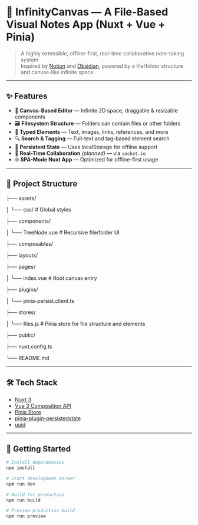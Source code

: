 # 🧠 InfinityCanvas — A File-Based Visual Notes App (Nuxt + Vue + Pinia)

> A highly extensible, offline-first, real-time collaborative note-taking system  
> Inspired by [Notion](https://www.notion.so/) and [Obsidian](https://obsidian.md/), powered by a file/folder structure and canvas-like infinite space.

---

## ✨ Features

- 🎨 **Canvas-Based Editor** — Infinite 2D space, draggable & resizable components
- 🗃 **Filesystem Structure** — Folders can contain files or other folders
- 📝 **Typed Elements** — Text, images, links, references, and more
- 🔍 **Search & Tagging** — Full-text and tag-based element search
- 💾 **Persistent State** — Uses localStorage for offline support
- 📡 **Real-Time Collaboration** *(planned)* — via `socket.io`
- 🌐 **SPA-Mode Nuxt App** — Optimized for offline-first usage

---

## 📁 Project Structure


├── assets/

│ └── css/ # Global styles

├── components/

│ └── TreeNode.vue # Recursive file/folder UI

├── composables/

├── layouts/

├── pages/

│ └── index.vue # Root canvas entry

├── plugins/

│ └── pinia-persist.client.ts

├── stores/

│ └── files.js # Pinia store for file structure and elements

├── public/

├── nuxt.config.ts

└── README.md


---

## 🛠 Tech Stack

- [Nuxt 3](https://nuxt.com/)
- [Vue 3 Composition API](https://vuejs.org/)
- [Pinia Store](https://pinia.vuejs.org/)
- [pinia-plugin-persistedstate](https://github.com/prazdevs/pinia-plugin-persistedstate)
- [uuid](https://www.npmjs.com/package/uuid)

---

## 🚀 Getting Started

```bash
# Install dependencies
npm install

# Start development server
npm run dev

# Build for production
npm run build

# Preview production build
npm run preview
```
